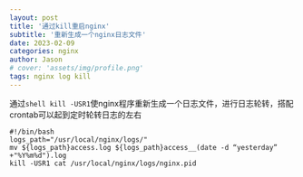 ```yaml
---
layout: post
title: '通过kill重启nginx'
subtitle: '重新生成一个nginx日志文件'
date: 2023-02-09
categories: nginx
author: Jason
# cover: 'assets/img/profile.png'
tags: nginx log kill
---
```



通过```shell kill -USR1```使nginx程序重新生成一个日志文件，进行日志轮转，搭配crontab可以起到定时轮转日志的左右
```shell
#!/bin/bash
logs_path="/usr/local/nginx/logs/"
mv ${logs_path}access.log ${logs_path}access_̲(date -d “yesterday” +"%Y%m%d").log
kill -USR1 cat /usr/local/nginx/logs/nginx.pid
```